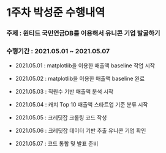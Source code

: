 # 1주차 박성준 수행내역



### 주제 : 원티드 국민연금DB를 이용해서 유니콘 기업 발굴하기

### 수행기간 : 2021.05.01 ~ 2021.05.07



- 2021.05.01 : matplotlib을 이용한 매출액 baseline 작업 시작

- 2021.05.02 : matplotlib을 이용한 매출액 baseline 완료
- 2021.05.03 : 직원수 기반 매출액 분석 시작
- 2021.05.04 : 캐치 Top 10 매출액 스타트업 기준 분류 시작
- 2021.05.05 : 크레딧잡 크롤링 코드 작성
- 2021.05.06 : 크레딧잡 데이터 기반 추출 유니콘 기업 확인
- 2021.05.07 : 코드 통합 및 발표 준비